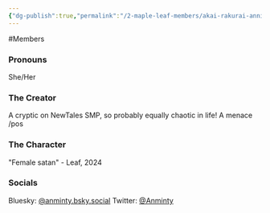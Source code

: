 ```yaml
---
{"dg-publish":true,"permalink":"/2-maple-leaf-members/akai-rakurai-annie/","created":"2024-12-10T22:03:15.866-05:00"}
---
```


#Members 
### Pronouns 
She/Her
### The Creator
A cryptic on NewTales SMP, so probably equally chaotic in life! A menace /pos
### The Character
"Female satan" - Leaf, 2024
### Socials
Bluesky: [@anminty.bsky.social](https://bsky.app/profile/anminty.bsky.social)
Twitter: [@Anminty](https://x.com/Anminty)